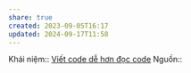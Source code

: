 ```yaml
---
share: true
created: 2023-09-05T16:17
updated: 2024-09-17T11:58
---
```

Khái niệm:: 
[Viết code dễ hơn đọc code](Vi%E1%BA%BFt%20code%20d%E1%BB%85%20h%C6%A1n%20%C4%91%E1%BB%8Dc%20code.md)
Nguồn:: 